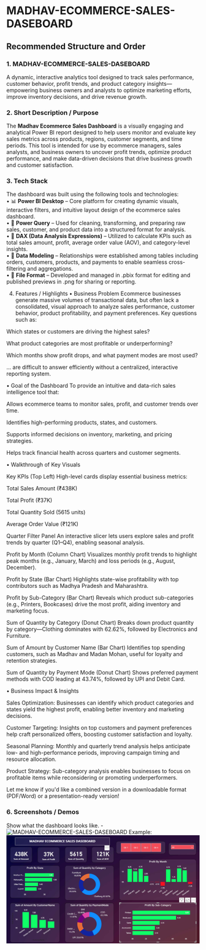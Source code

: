 # MADHAV-ECOMMERCE-SALES-DASEBOARD

## Recommended Structure and Order
### 1.	MADHAV-ECOMMERCE-SALES-DASEBOARD
A dynamic, interactive analytics tool designed to track sales performance, customer behavior, profit trends, and product category insights—empowering business owners and analysts to optimize marketing efforts, improve inventory decisions, and drive revenue growth.

### 2. Short Description / Purpose

The **Madhav Ecommerce Sales Dashboard** is a visually engaging and analytical Power BI report designed to help users monitor and evaluate key sales metrics across products, regions, customer segments, and time periods. This tool is intended for use by ecommerce managers, sales analysts, and business owners to uncover profit trends, optimize product performance, and make data-driven decisions that drive business growth and customer satisfaction.


### 3. Tech Stack

The dashboard was built using the following tools and technologies:<br>
• 📊 **Power BI Desktop** – Core platform for creating dynamic visuals, interactive filters, and intuitive layout design of the ecommerce sales dashboard.<br>
• 📂 **Power Query** – Used for cleaning, transforming, and preparing raw sales, customer, and product data into a structured format for analysis.<br>
• 🧠 **DAX (Data Analysis Expressions)** – Utilized to calculate KPIs such as total sales amount, profit, average order value (AOV), and category-level insights.<br>
• 📝 **Data Modeling** – Relationships were established among tables including orders, customers, products, and payments to enable seamless cross-filtering and aggregations.<br>
• 📁 **File Format** – Developed and managed in .pbix format for editing and published previews in .png for sharing or reporting.




4. Features / Highlights
• Business Problem
Ecommerce businesses generate massive volumes of transactional data, but often lack a consolidated, visual approach to analyze sales performance, customer behavior, product profitability, and payment preferences.
Key questions such as:

Which states or customers are driving the highest sales?

What product categories are most profitable or underperforming?

Which months show profit drops, and what payment modes are most used?

… are difficult to answer efficiently without a centralized, interactive reporting system.

• Goal of the Dashboard
To provide an intuitive and data-rich sales intelligence tool that:

Allows ecommerce teams to monitor sales, profit, and customer trends over time.

Identifies high-performing products, states, and customers.

Supports informed decisions on inventory, marketing, and pricing strategies.

Helps track financial health across quarters and customer segments.

• Walkthrough of Key Visuals

Key KPIs (Top Left)
High-level cards display essential business metrics:

Total Sales Amount (₹438K)

Total Profit (₹37K)

Total Quantity Sold (5615 units)

Average Order Value (₹121K)

Quarter Filter Panel
An interactive slicer lets users explore sales and profit trends by quarter (Q1–Q4), enabling seasonal analysis.

Profit by Month (Column Chart)
Visualizes monthly profit trends to highlight peak months (e.g., January, March) and loss periods (e.g., August, December).

Profit by State (Bar Chart)
Highlights state-wise profitability with top contributors such as Madhya Pradesh and Maharashtra.

Profit by Sub-Category (Bar Chart)
Reveals which product sub-categories (e.g., Printers, Bookcases) drive the most profit, aiding inventory and marketing focus.

Sum of Quantity by Category (Donut Chart)
Breaks down product quantity by category—Clothing dominates with 62.62%, followed by Electronics and Furniture.

Sum of Amount by Customer Name (Bar Chart)
Identifies top spending customers, such as Madhav and Madan Mohan, useful for loyalty and retention strategies.

Sum of Quantity by Payment Mode (Donut Chart)
Shows preferred payment methods with COD leading at 43.74%, followed by UPI and Debit Card.

• Business Impact & Insights

Sales Optimization: Businesses can identify which product categories and states yield the highest profit, enabling better inventory and marketing decisions.

Customer Targeting: Insights on top customers and payment preferences help craft personalized offers, boosting customer satisfaction and loyalty.

Seasonal Planning: Monthly and quarterly trend analysis helps anticipate low- and high-performance periods, improving campaign timing and resource allocation.

Product Strategy: Sub-category analysis enables businesses to focus on profitable items while reconsidering or promoting underperformers.

Let me know if you'd like a combined version in a downloadable format (PDF/Word) or a presentation-ready version!

### 6.	Screenshots / Demos

Show what the dashboard looks like. - ![MADHAV-ECOMMERCE-SALES-DASEBOARD
](https://github.com/vishnupratap027/MADHAV-ECOMMERCE-SALES-DASEBOARD)
Example: ![Dashboard Preview](https://github.com/vishnupratap027/MADHAV-ECOMMERCE-SALES-DASEBOARD/blob/main/Madhav%20ecommerce%20sales%20daseboard%20ss.png)
